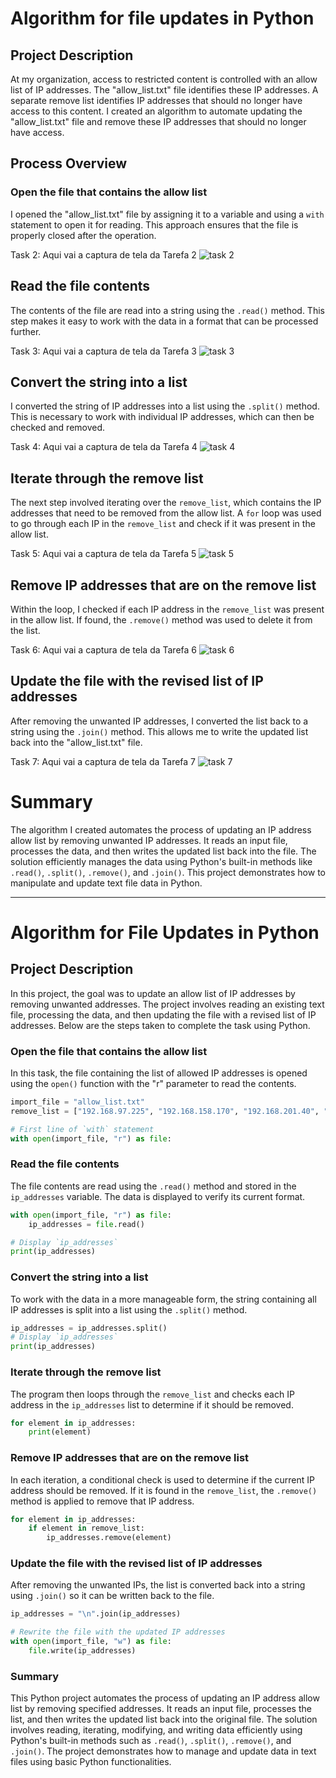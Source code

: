 # Algorithm for file updates in Python

## Project Description

At my organization, access to restricted content is controlled with an allow list of IP addresses. The "allow_list.txt" file identifies these IP addresses. A separate remove list identifies IP addresses that should no longer have access to this content. I created an algorithm to automate updating the "allow_list.txt" file and remove these IP addresses that should no longer have access. 

## Process Overview

### Open the file that contains the allow list
I opened the "allow_list.txt" file by assigning it to a variable and using a `with` statement to open it for reading. This approach ensures that the file is properly closed after the operation.

Task 2: Aqui vai a captura de tela da Tarefa 2
![task 2](https://github.com/user-attachments/assets/690b9472-b5f0-4e59-a77d-40f1287f10dd)

## Read the file contents
The contents of the file are read into a string using the `.read()` method. This step makes it easy to work with the data in a format that can be processed further.

Task 3: Aqui vai a captura de tela da Tarefa 3
![task 3](https://github.com/user-attachments/assets/afb3ab59-d2cd-4808-94de-7012249b1f07)

## Convert the string into a list
I converted the string of IP addresses into a list using the `.split()` method. This is necessary to work with individual IP addresses, which can then be checked and removed.

Task 4: Aqui vai a captura de tela da Tarefa 4
![task 4](https://github.com/user-attachments/assets/98b62257-5d5b-4130-ac83-6a399868574e)

## Iterate through the remove list
The next step involved iterating over the `remove_list`, which contains the IP addresses that need to be removed from the allow list. A `for` loop was used to go through each IP in the `remove_list` and check if it was present in the allow list.

Task 5: Aqui vai a captura de tela da Tarefa 5
![task 5](https://github.com/user-attachments/assets/baa8b11b-0576-426b-bce2-ff8ae2c24652)

## Remove IP addresses that are on the remove list
Within the loop, I checked if each IP address in the `remove_list` was present in the allow list. If found, the `.remove()` method was used to delete it from the list.

Task 6: Aqui vai a captura de tela da Tarefa 6
![task 6](https://github.com/user-attachments/assets/4cbfc528-a820-4485-8d91-0c88a56a7355)

## Update the file with the revised list of IP addresses
After removing the unwanted IP addresses, I converted the list back to a string using the `.join()` method. This allows me to write the updated list back into the "allow_list.txt" file.

Task 7: Aqui vai a captura de tela da Tarefa 7
![task 7](https://github.com/user-attachments/assets/b90812e7-ce65-4c1e-9ba6-e87e3cd947cf)

# Summary

The algorithm I created automates the process of updating an IP address allow list by removing unwanted IP addresses. It reads an input file, processes the data, and then writes the updated list back into the file. The solution efficiently manages the data using Python's built-in methods like `.read()`, `.split()`, `.remove()`, and `.join()`. This project demonstrates how to manipulate and update text file data in Python.





---

# Algorithm for File Updates in Python

## Project Description
In this project, the goal was to update an allow list of IP addresses by removing unwanted addresses. The project involves reading an existing text file, processing the data, and then updating the file with a revised list of IP addresses. Below are the steps taken to complete the task using Python.

### Open the file that contains the allow list
In this task, the file containing the list of allowed IP addresses is opened using the `open()` function with the "r" parameter to read the contents.

```python
import_file = "allow_list.txt"
remove_list = ["192.168.97.225", "192.168.158.170", "192.168.201.40", "192.168.58.57"]

# First line of `with` statement
with open(import_file, "r") as file:
```

### Read the file contents
The file contents are read using the `.read()` method and stored in the `ip_addresses` variable. The data is displayed to verify its current format.

```python
with open(import_file, "r") as file:
    ip_addresses = file.read()

# Display `ip_addresses`
print(ip_addresses)
```

### Convert the string into a list
To work with the data in a more manageable form, the string containing all IP addresses is split into a list using the `.split()` method.

```python
ip_addresses = ip_addresses.split()
# Display `ip_addresses`
print(ip_addresses)
```

### Iterate through the remove list
The program then loops through the `remove_list` and checks each IP address in the `ip_addresses` list to determine if it should be removed.

```python
for element in ip_addresses:
    print(element)
```

### Remove IP addresses that are on the remove list
In each iteration, a conditional check is used to determine if the current IP address should be removed. If it is found in the `remove_list`, the `.remove()` method is applied to remove that IP address.

```python
for element in ip_addresses:
    if element in remove_list:
        ip_addresses.remove(element)
```

### Update the file with the revised list of IP addresses
After removing the unwanted IPs, the list is converted back into a string using `.join()` so it can be written back to the file.

```python
ip_addresses = "\n".join(ip_addresses)

# Rewrite the file with the updated IP addresses
with open(import_file, "w") as file:
    file.write(ip_addresses)
```

### Summary
This Python project automates the process of updating an IP address allow list by removing specified addresses. It reads an input file, processes the list, and then writes the updated list back into the original file. The solution involves reading, iterating, modifying, and writing data efficiently using Python's built-in methods such as `.read()`, `.split()`, `.remove()`, and `.join()`. The project demonstrates how to manage and update data in text files using basic Python functionalities.


